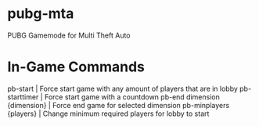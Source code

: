 # pubg-mta
PUBG Gamemode for Multi Theft Auto

# In-Game Commands
pb-start | Force start game with any amount of players that are in lobby
pb-starttimer | Force start game with a countdown
pb-end dimension {dimension} | Force end game for selected dimension
pb-minplayers {players} | Change minimum required players for lobby to start
